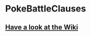 # PokeBattleClauses

## [Have a look at the Wiki](https://github.com/randombyte-developer/poke-battle-clauses/wiki)